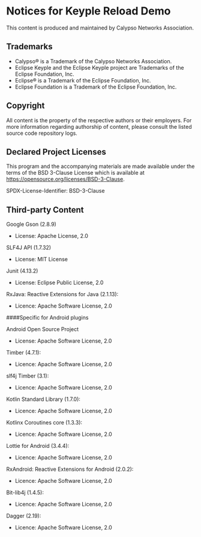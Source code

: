 # Notices for Keyple Reload Demo

This content is produced and maintained by Calypso Networks Association.

## Trademarks

* Calypso® is a Trademark of the Calypso Networks Association.
* Eclipse Keyple and the Eclipse Keyple project are Trademarks of the Eclipse Foundation, Inc.
* Eclipse® is a Trademark of the Eclipse Foundation, Inc.
* Eclipse Foundation is a Trademark of the Eclipse Foundation, Inc.

## Copyright

All content is the property of the respective authors or their employers. For
more information regarding authorship of content, please consult the listed
source code repository logs.

## Declared Project Licenses

This program and the accompanying materials are made available under the terms
of the BSD 3-Clause License which is available at
https://opensource.org/licenses/BSD-3-Clause.

SPDX-License-Identifier: BSD-3-Clause
   
## Third-party Content

Google Gson (2.8.9)

 * License: Apache License, 2.0

SLF4J API (1.7.32)

 * License: MIT License

Junit (4.13.2)

 * License: Eclipse Public License, 2.0

RxJava: Reactive Extensions for Java (2.1.13):

 * Licence: Apache Software License, 2.0

####Specific for Android plugins

Android Open Source Project

 * License: Apache Software License, 2.0

Timber (4.7.1):

 * Licence: Apache Software License, 2.0

slf4j Timber (3.1):

 * Licence: Apache Software License, 2.0

Kotlin Standard Library (1.7.0):

  * Licence: Apache Software License, 2.0

Kotlinx Coroutines core (1.3.3):

 * Licence: Apache Software License, 2.0

Lottie for Android (3.4.4):

 * Licence: Apache Software License, 2.0

RxAndroid: Reactive Extensions for Android (2.0.2):

 * Licence: Apache Software License, 2.0

Bit-lib4j (1.4.5):

 * Licence: Apache Software License, 2.0

Dagger (2.19):

 * Licence: Apache Software License, 2.0

 
